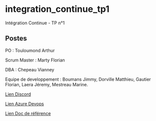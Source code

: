 # integration_continue_tp1
Intégration Continue - TP n°1

## Postes
PO : Touloumond Arthur

Scrum Master : Marty Florian

DBA : Chepeau Vianney

Equipe de developpement : Boumans Jimmy, Dorville Matthieu, Gautier Florian,  Laera Jéremy, Mestreau Marine.

[Lien Discord](https://discord.gg/JbEt4M)

[Lien Azure Devops](https://dev.azure.com/florianmarty/Integrum/_boards/board/t/Integrum%20Team/Stories)

[Lien Doc de référence](https://github.com/jimmyboumans/integration_continue_tp1/blob/develop/src/doc/Projet_CI_word.docx)
